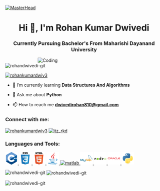 [![MasterHead](https://cdn-images-1.medium.com/fit/t/1600/480/1*RQ2jGoWkr4u5KBg1rtyVzg.gif)](https://rishavchanda.io)
<h1 align="center">Hi 👋, I'm Rohan Kumar Dwivedi</h1>
<h3 align="center">Currently Pursuing Bachelor's From Maharishi Dayanand University</h3>
<img align="right" alt="Coding" width="400" src="https://img.etimg.com/thumb/msid-84146083,width-1015,height-761,imgsize-638053,resizemode-8,quality-100/prime/technology-and-startups/booting-up-developer-economy-how-tech-startups-are-helping-coders-build-and-test-software-faster.jpg">

<p align="left"> <img src="https://komarev.com/ghpvc/?username=rohandwivedi-git&label=Profile%20views&color=0e75b6&style=flat" alt="rohandwivedi-git" /> </p>

<p align="left"> <a href="https://twitter.com/rohankumardwiv3" target="blank"><img src="https://img.shields.io/twitter/follow/rohankumardwiv3?logo=twitter&style=for-the-badge" alt="rohankumardwiv3" /></a> </p>

- 🌱 I’m currently learning **Data Structures And Algorithms**

- 💬 Ask me about **Python**

- 📫 How to reach me **dwivedirohan810@gmail.com**

<h3 align="left">Connect with me:</h3>
<p align="left">
<a href="https://twitter.com/rohankumardwiv3" target="blank"><img align="center" src="https://raw.githubusercontent.com/rahuldkjain/github-profile-readme-generator/master/src/images/icons/Social/twitter.svg" alt="rohankumardwiv3" height="30" width="40" /></a>
<a href="https://instagram.com/itz_rkd" target="blank"><img align="center" src="https://raw.githubusercontent.com/rahuldkjain/github-profile-readme-generator/master/src/images/icons/Social/instagram.svg" alt="itz_rkd" height="30" width="40" /></a>
</p>

<h3 align="left">Languages and Tools:</h3>
<p align="left"> <a href="https://www.w3schools.com/cpp/" target="_blank" rel="noreferrer"> <img src="https://raw.githubusercontent.com/devicons/devicon/master/icons/cplusplus/cplusplus-original.svg" alt="cplusplus" width="40" height="40"/> </a> <a href="https://www.w3schools.com/css/" target="_blank" rel="noreferrer"> <img src="https://raw.githubusercontent.com/devicons/devicon/master/icons/css3/css3-original-wordmark.svg" alt="css3" width="40" height="40"/> </a> <a href="https://www.w3.org/html/" target="_blank" rel="noreferrer"> <img src="https://raw.githubusercontent.com/devicons/devicon/master/icons/html5/html5-original-wordmark.svg" alt="html5" width="40" height="40"/> </a> <a href="https://www.java.com" target="_blank" rel="noreferrer"> <img src="https://raw.githubusercontent.com/devicons/devicon/master/icons/java/java-original.svg" alt="java" width="40" height="40"/> </a> <a href="https://www.mathworks.com/" target="_blank" rel="noreferrer"> <img src="https://upload.wikimedia.org/wikipedia/commons/2/21/Matlab_Logo.png" alt="matlab" width="40" height="40"/> </a> <a href="https://www.mysql.com/" target="_blank" rel="noreferrer"> <img src="https://raw.githubusercontent.com/devicons/devicon/master/icons/mysql/mysql-original-wordmark.svg" alt="mysql" width="40" height="40"/> </a> <a href="https://nodejs.org" target="_blank" rel="noreferrer"> <img src="https://raw.githubusercontent.com/devicons/devicon/master/icons/nodejs/nodejs-original-wordmark.svg" alt="nodejs" width="40" height="40"/> </a> <a href="https://www.oracle.com/" target="_blank" rel="noreferrer"> <img src="https://raw.githubusercontent.com/devicons/devicon/master/icons/oracle/oracle-original.svg" alt="oracle" width="40" height="40"/> </a> <a href="https://www.python.org" target="_blank" rel="noreferrer"> <img src="https://raw.githubusercontent.com/devicons/devicon/master/icons/python/python-original.svg" alt="python" width="40" height="40"/> </a> </p>

<p><img align="left" src="https://github-readme-stats.vercel.app/api/top-langs?username=rohandwivedi-git&show_icons=true&locale=en&layout=compact" alt="rohandwivedi-git" /></p>

<p>&nbsp;<img align="center" src="https://github-readme-stats.vercel.app/api?username=rohandwivedi-git&show_icons=true&locale=en" alt="rohandwivedi-git" /></p>

<p><img align="center" src="https://github-readme-streak-stats.herokuapp.com/?user=rohandwivedi-git&" alt="rohandwivedi-git" /></p>
